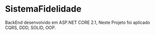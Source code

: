 # SistemaFidelidade
BackEnd desenvolvido em ASP.NET CORE 2.1,  Neste Projeto foi aplicado CQRS, DDD, SOLID, OOP.
